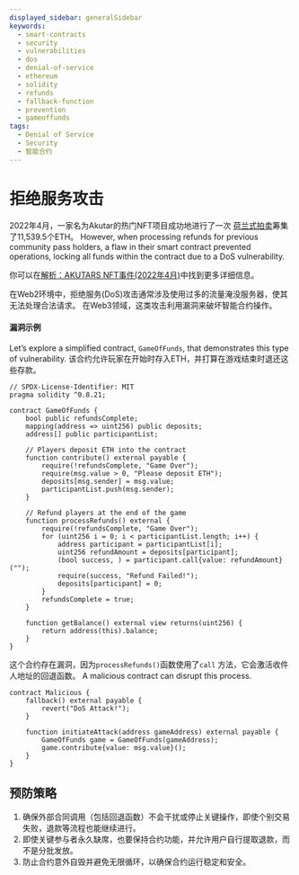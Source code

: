 ```yaml
---
displayed_sidebar: generalSidebar
keywords:
  - smart-contracts
  - security
  - vulnerabilities
  - dos
  - denial-of-service
  - ethereum
  - solidity
  - refunds
  - fallback-function
  - prevention
  - gameoffunds
tags:
  - Denial of Service
  - Security
  - 智能合约
---
```


# 拒绝服务攻击

2022年4月，一家名为Akutar的热门NFT项目成功地进行了一次 [荷兰式拍卖](https://en.wikipedia.org/wiki/Dutch_auction)筹集了11,539.5个ETH。 However, when processing refunds for previous community pass holders, a flaw in their smart contract prevented operations, locking all funds within the contract due to a DoS vulnerability.

你可以在[解析：AKUTARS NFT事件(2022年4月)](https://www.halborn.com/blog/post/explained-the-akutars-nft-incident-april-2022)中找到更多详细信息。

在Web2环境中，拒绝服务(DoS)攻击通常涉及使用过多的流量淹没服务器，使其无法处理合法请求。 在Web3领域，这类攻击利用漏洞来破坏智能合约操作。

#### 漏洞示例

Let’s explore a simplified contract, `GameOfFunds`, that demonstrates this type of vulnerability. 该合约允许玩家在开始时存入ETH，并打算在游戏结束时退还这些存款。

```solidity
// SPDX-License-Identifier: MIT
pragma solidity ^0.8.21;

contract GameOfFunds {
    bool public refundsComplete;
    mapping(address => uint256) public deposits;
    address[] public participantList;

    // Players deposit ETH into the contract
    function contribute() external payable {
        require(!refundsComplete, "Game Over");
        require(msg.value > 0, "Please deposit ETH");
        deposits[msg.sender] = msg.value;
        participantList.push(msg.sender);
    }

    // Refund players at the end of the game
    function processRefunds() external {
        require(!refundsComplete, "Game Over");
        for (uint256 i = 0; i < participantList.length; i++) {
            address participant = participantList[i];
            uint256 refundAmount = deposits[participant];
            (bool success, ) = participant.call{value: refundAmount}("");
            require(success, "Refund Failed!");
            deposits[participant] = 0;
        }
        refundsComplete = true;
    }

    function getBalance() external view returns(uint256) {
        return address(this).balance;
    }
}
```

这个合约存在漏洞，因为`processRefunds()`函数使用了`call` 方法，它会激活收件人地址的回退函数。 A malicious contract can disrupt this process.

```solidity
contract Malicious {
    fallback() external payable {
        revert("DoS Attack!");
    }

    function initiateAttack(address gameAddress) external payable {
        GameOfFunds game = GameOfFunds(gameAddress);
        game.contribute{value: msg.value}();
    }
}
```

## 预防策略

1. 确保外部合同调用（包括回退函数）不会干扰或停止关键操作，即使个别交易失败，退款等流程也能继续进行。
2. 即使关键参与者永久缺席，也要保持合约功能，并允许用户自行提取退款，而不是分批发放。
3. 防止合约意外自毁并避免无限循环，以确保合约运行稳定和安全。
